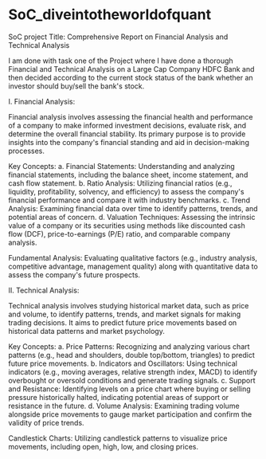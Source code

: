 # SoC_diveintotheworldofquant
SoC project
Title: Comprehensive Report on Financial Analysis and Technical Analysis

I am done with task one of the Project where I have done a thorough Financial and Technical Analysis on a Large Cap Company HDFC Bank and then decided 
according to the current stock status of the bank whether an investor should buy/sell the bank's stock.

I. Financial Analysis:

Financial analysis involves assessing the financial health and performance of a company to make informed investment decisions, evaluate risk, and determine the overall financial stability. Its primary purpose is to provide insights into the company's financial standing and aid in decision-making processes.

Key Concepts:
a. Financial Statements: Understanding and analyzing financial statements, including the balance sheet, income statement, and cash flow statement.
b. Ratio Analysis: Utilizing financial ratios (e.g., liquidity, profitability, solvency, and efficiency) to assess the company's financial performance and compare it with industry benchmarks.
c. Trend Analysis: Examining financial data over time to identify patterns, trends, and potential areas of concern.
d. Valuation Techniques: Assessing the intrinsic value of a company or its securities using methods like discounted cash flow (DCF), price-to-earnings (P/E) ratio, and comparable company analysis.

 Fundamental Analysis: Evaluating qualitative factors (e.g., industry analysis, competitive advantage, management quality) along with quantitative data to assess the company's future prospects.

II. Technical Analysis:

Technical analysis involves studying historical market data, such as price and volume, to identify patterns, trends, and market signals for making trading decisions. It aims to predict future price movements based on historical data patterns and market psychology.

Key Concepts:
a. Price Patterns: Recognizing and analyzing various chart patterns (e.g., head and shoulders, double top/bottom, triangles) to predict future price movements.
b. Indicators and Oscillators: Using technical indicators (e.g., moving averages, relative strength index, MACD) to identify overbought or oversold conditions and generate trading signals.
c. Support and Resistance: Identifying levels on a price chart where buying or selling pressure historically halted, indicating potential areas of support or resistance in the future.
d. Volume Analysis: Examining trading volume alongside price movements to gauge market participation and confirm the validity of price trends.

 Candlestick Charts: Utilizing candlestick patterns to visualize price movements, including open, high, low, and closing prices.




